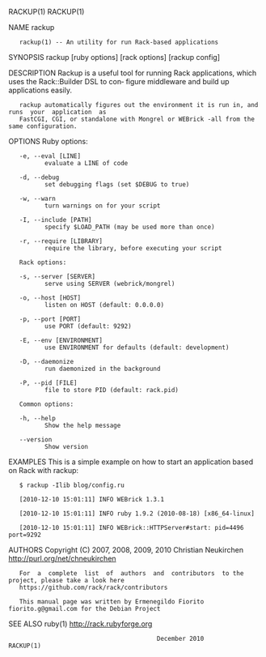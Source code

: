RACKUP(1)                                                                                    RACKUP(1)

NAME
       rackup

       rackup(1) -- An utility for run Rack-based applications

SYNOPSIS
       rackup [ruby options] [rack options] [rackup config]

DESCRIPTION
       Rackup is a useful tool for running Rack applications, which uses the Rack::Builder DSL to con‐
       figure middleware and build up applications easily.

       rackup automatically figures out the environment it is run in, and  runs  your  application  as
       FastCGI, CGI, or standalone with Mongrel or WEBrick -all from the same configuration.

OPTIONS
       Ruby options:

       -e, --eval [LINE]
              evaluate a LINE of code

       -d, --debug
              set debugging flags (set $DEBUG to true)

       -w, --warn
              turn warnings on for your script

       -I, --include [PATH]
              specify $LOAD_PATH (may be used more than once)

       -r, --require [LIBRARY]
              require the library, before executing your script

       Rack options:

       -s, --server [SERVER]
              serve using SERVER (webrick/mongrel)

       -o, --host [HOST]
              listen on HOST (default: 0.0.0.0)

       -p, --port [PORT]
              use PORT (default: 9292)

       -E, --env [ENVIRONMENT]
              use ENVIRONMENT for defaults (default: development)

       -D, --daemonize
              run daemonized in the background

       -P, --pid [FILE]
              file to store PID (default: rack.pid)

       Common options:

       -h, --help
              Show the help message

       --version
              Show version

EXAMPLES
       This is a simple example on how to start an application based on Rack with rackup:

       $ rackup -Ilib blog/config.ru

       [2010-12-10 15:01:11] INFO WEBrick 1.3.1

       [2010-12-10 15:01:11] INFO ruby 1.9.2 (2010-08-18) [x86_64-linux]

       [2010-12-10 15:01:11] INFO WEBrick::HTTPServer#start: pid=4496 port=9292

AUTHORS
       Copyright (C) 2007, 2008, 2009, 2010 Christian Neukirchen <http://purl.org/net/chneukirchen>

       For  a  complete  list  of  authors  and  contributors  to the project, please take a look here
       https://github.com/rack/rack/contributors

       This manual page was written by Ermenegildo Fiorito fiorito.g@gmail.com for the Debian Project

SEE ALSO
       ruby(1) http://rack.rubyforge.org

                                             December 2010                                   RACKUP(1)
